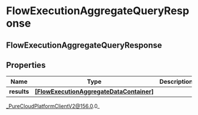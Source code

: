 # FlowExecutionAggregateQueryResponse

## FlowExecutionAggregateQueryResponse

## Properties

|Name | Type | Description | Notes|
|------------ | ------------- | ------------- | -------------|
| **results** | [**[FlowExecutionAggregateDataContainer]**](FlowExecutionAggregateDataContainer) |  | [optional] |



_PureCloudPlatformClientV2@156.0.0_
